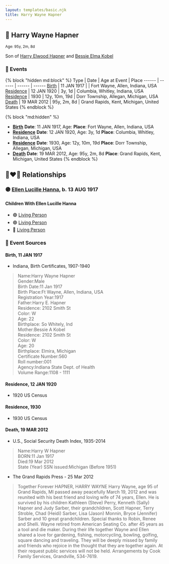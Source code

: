 ```yaml
---
layout: templates/basic.njk
title: Harry Wayne Hapner
---
```

## 🔵 Harry Wayne Hapner
<small>Age: 95y, 2m, 8d</small>

Son of [Harry Elwood Hapner](/people/5/540) and [Bessie Elma Kobel](/people/3/34277096)

### 📆 Events

{% block "hidden md:block" %}
Type | Date | Age at Event | Place
------ | ------ | ------ | ------
[Birth](#event-event-2) | 11 JAN 1917 |  | Fort Wayne, Allen, Indiana, USA
[Residence](#event-event-0) | 12 JAN 1920 | 3y, 1d | Columbia, Whitley, Indiana, USA
[Residence](#event-event-1) | 1930 | 12y, 10m, 19d | Dorr Township, Allegan, Michigan, USA
[Death](#event-event-5) | 19 MAR 2012 | 95y, 2m, 8d | Grand Rapids, Kent, Michigan, United States
{% endblock %}

{% block "md:hidden" %}
- **[Birth](#event-event-2)**
**Date**: 11 JAN 1917, Age:
**Place**: Fort Wayne, Allen, Indiana, USA
- **[Residence](#event-event-0)**
**Date**: 12 JAN 1920, Age: 3y, 1d
**Place**: Columbia, Whitley, Indiana, USA
- **[Residence](#event-event-1)**
**Date**: 1930, Age: 12y, 10m, 19d
**Place**: Dorr Township, Allegan, Michigan, USA
- **[Death](#event-event-5)**
**Date**: 19 MAR 2012, Age: 95y, 2m, 8d
**Place**: Grand Rapids, Kent, Michigan, United States
{% endblock %}

## 👩‍❤️‍👨 Relationships

### 🟣 [Ellen Lucille Hanna](/people/8/84629904), b. 13 AUG 1917

#### Children With Ellen Lucille Hanna
* 🟣 [Living Person](/people/6/61459971)
* 🟣 [Living Person](/people/2/28777806)
* 🔵 [Living Person](/people/9/94321954)
### 📰 Event Sources

#### <a id="event-event-2"></a> Birth, 11 JAN 1917
* Indiana, Birth Certificates, 1907-1940
>   
  > Name:Harry Wayne Hapner  
  > Gender:Male  
  > Birth Date:11 Jan 1917  
  > Birth Place:Ft Wayne, Allen, Indiana, USA  
  > Registration Year:1917  
  > Father:Harry E. Hapner  
  > Residence: 2102 Smith St  
  > Color: W  
  > Age: 22  
  > Birthplace: So Whitely, Ind  
  > Mother:Bessie A Kobel  
  > Residence: 2102 Smith St  
  > Color: W  
  > Age: 20  
  > Birthplace: Elmira, Michigan  
  > Certificate Number:560  
  > Roll number:001  
  > Agency:Indiana State Dept. of Health  
  > Volume Range:1108 - 1111

#### <a id="event-event-0"></a> Residence, 12 JAN 1920
* 1920 US Census

#### <a id="event-event-1"></a> Residence, 1930
* 1930 US Census

#### <a id="event-event-5"></a> Death, 19 MAR 2012
* U.S., Social Security Death Index, 1935-2014
>   
  > Name:Harry W Hapner  
  > BORN:11 Jan 1917  
  > Died:19 Mar 2012  
  > State (Year) SSN issued:Michigan (Before 1951)
* The Grand Rapids Press  - 25 Mar 2012
>   
  > Together Forever HAPNER, HARRY WAYNE Harry Wayne, age 95 of Grand Rapids, MI passed away peacefully March 19, 2012 and was reunited with his best friend and loving wife of 74 years, Ellen. He is survived by his children Kathleen (Steve) Perry, Kenneth (Sally) Hapner and Judy Sarber, their grandchildren, Scott Hapner, Terry Stroble, Chad (Heidi) Sarber, Lisa (Jason) Monnin, Bryce (Jennifer) Sarber and 10 great grandchildren. Special thanks to Robin, Renee and Shelli. Wayne retired from American Seating Co. after 45 years as a tool and die maker. During their life together Wayne and Ellen shared a love for gardening, fishing, motorcycling, bowling, golfing, square dancing and traveling. They will be deeply missed by family and friends who rejoice in the thought that they are together again. At their request public services will not be held. Arrangements by Cook Family Services, Grandville, 534-7619.